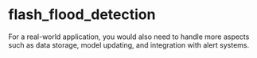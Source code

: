 # flash_flood_detection
For a real-world application, you would also need to handle more aspects such as data storage, model updating, and integration with alert systems.
